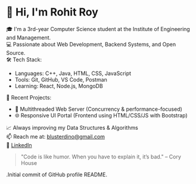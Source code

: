 # 👋 Hi, I'm Rohit Roy

🎓 I'm a 3rd-year Computer Science student at the Institute of Engineering and Management.  
💻 Passionate about Web Development, Backend Systems, and Open Source.  
🛠️ Tech Stack:  
- Languages: C++, Java, HTML, CSS, JavaScript  
- Tools: Git, GitHub, VS Code, Postman  
- Learning: React, Node.js, MongoDB  

🚀 Recent Projects:
- 🧵 Multithreaded Web Server (Concurrency & performance-focused)
- 🌐 Responsive UI Portal (Frontend using HTML/CSS/JS with Bootstrap)

📈 Always improving my Data Structures & Algorithms  
📫 Reach me at: blusterdino@gmail.com  
🔗 [LinkedIn](https://linkedin.com/in/rohitroy404)

> "Code is like humor. When you have to explain it, it’s bad." – Cory House









.Initial commit of GitHub profile README.
